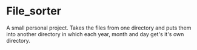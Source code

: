 # File_sorter
A small personal project. Takes the files from one directory and puts them into another directory in which each year, month and day get's it's own directory. 